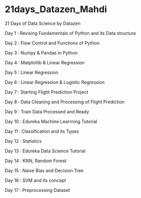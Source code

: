 # 21days_Datazen_Mahdi
21 Days of Data Science by Datazen

Day 1 : Revising Fundamentals of Python and its Data structure

Day 2 : Flow Control and Functions of Python

Day 3 : Numpy & Pandas  in Python

Day 4 : Matplotlib & Linear Regression

Day 5 : Linear Regression

Day 6 : Linear Regression & Logistic Regression

Day 7 : Starting Flight Prediction Project 

Day 8 : Data Cleaning and Processing of Flight Prediction

Day 9 : Train Data Processed and Ready

Day 10 : Edureka Machine Learrning Tutorial

Day 11 : Classification and its Types

Day 12 : Statistics

Day 13 : Edureka Data Science Tutorial

Day 14 : KNN, Random Forest

Day 15 : Naive Bias and Decision Tree

Day 16 : SVM and its concept

Day 17 : Preprocessing Dataset
